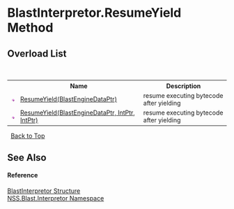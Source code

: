# BlastInterpretor.ResumeYield Method 
 


## Overload List
&nbsp;<table><tr><th></th><th>Name</th><th>Description</th></tr><tr><td>![Public method](media/pubmethod.gif "Public method")</td><td><a href="M_NSS_Blast_Interpretor_BlastInterpretor_ResumeYield">ResumeYield(BlastEngineDataPtr)</a></td><td>
resume executing bytecode after yielding</td></tr><tr><td>![Public method](media/pubmethod.gif "Public method")</td><td><a href="M_NSS_Blast_Interpretor_BlastInterpretor_ResumeYield_1">ResumeYield(BlastEngineDataPtr, IntPtr, IntPtr)</a></td><td>
resume executing bytecode after yielding</td></tr></table>&nbsp;
<a href="#blastinterpretor.resumeyield-method">Back to Top</a>

## See Also


#### Reference
<a href="T_NSS_Blast_Interpretor_BlastInterpretor">BlastInterpretor Structure</a><br /><a href="N_NSS_Blast_Interpretor">NSS.Blast.Interpretor Namespace</a><br />